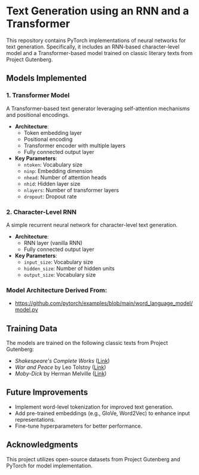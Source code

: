# Text Generation using an RNN and a Transformer

This repository contains PyTorch implementations of neural networks for text generation. Specifically, it includes an RNN-based character-level model and a Transformer-based model trained on classic literary texts from Project Gutenberg.

## Models Implemented

### 1. Transformer Model
A Transformer-based text generator leveraging self-attention mechanisms and positional encodings.
- **Architecture**:
  - Token embedding layer
  - Positional encoding
  - Transformer encoder with multiple layers
  - Fully connected output layer
- **Key Parameters**:
  - `ntoken`: Vocabulary size
  - `ninp`: Embedding dimension
  - `nhead`: Number of attention heads
  - `nhid`: Hidden layer size
  - `nlayers`: Number of transformer layers
  - `dropout`: Dropout rate

### 2. Character-Level RNN
A simple recurrent neural network for character-level text generation.
- **Architecture**:
  - RNN layer (vanilla RNN)
  - Fully connected output layer
- **Key Parameters**:
  - `input_size`: Vocabulary size
  - `hidden_size`: Number of hidden units
  - `output_size`: Vocabulary size
 
### Model Architecture Derived From: 
- https://github.com/pytorch/examples/blob/main/word_language_model/model.py

## Training Data
The models are trained on the following classic texts from Project Gutenberg:
- *Shakespeare's Complete Works* ([Link](https://www.gutenberg.org/files/100/100-0.txt))
- *War and Peace* by Leo Tolstoy ([Link](https://www.gutenberg.org/files/2600/2600-0.txt))
- *Moby-Dick* by Herman Melville ([Link](https://www.gutenberg.org/ebooks/2701.txt.utf-8))

## Future Improvements
- Implement word-level tokenization for improved text generation.
- Add pre-trained embeddings (e.g., GloVe, Word2Vec) to enhance input representations.
- Fine-tune hyperparameters for better performance.

## Acknowledgments
This project utilizes open-source datasets from Project Gutenberg and PyTorch for model implementation.
